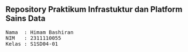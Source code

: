 ## Repository Praktikum Infrastuktur dan Platform Sains Data

<pre>
Nama  : Himam Bashiran
NIM   : 2311110055
Kelas : S1SD04-01 
</pre>